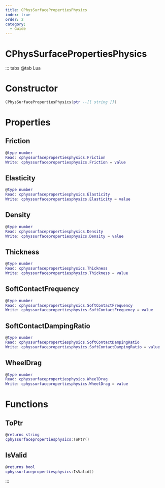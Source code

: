 ```yaml
---
title: CPhysSurfacePropertiesPhysics
index: true
order: 2
category:
  - Guide
---
```


# CPhysSurfacePropertiesPhysics

::: tabs
@tab Lua
# Constructor
```lua
CPhysSurfacePropertiesPhysics(ptr --[[ string ]])
```
# Properties
## Friction 
```lua
@type number
Read: cphyssurfacepropertiesphysics.Friction
Write: cphyssurfacepropertiesphysics.Friction = value
```
## Elasticity 
```lua
@type number
Read: cphyssurfacepropertiesphysics.Elasticity
Write: cphyssurfacepropertiesphysics.Elasticity = value
```
## Density 
```lua
@type number
Read: cphyssurfacepropertiesphysics.Density
Write: cphyssurfacepropertiesphysics.Density = value
```
## Thickness 
```lua
@type number
Read: cphyssurfacepropertiesphysics.Thickness
Write: cphyssurfacepropertiesphysics.Thickness = value
```
## SoftContactFrequency 
```lua
@type number
Read: cphyssurfacepropertiesphysics.SoftContactFrequency
Write: cphyssurfacepropertiesphysics.SoftContactFrequency = value
```
## SoftContactDampingRatio 
```lua
@type number
Read: cphyssurfacepropertiesphysics.SoftContactDampingRatio
Write: cphyssurfacepropertiesphysics.SoftContactDampingRatio = value
```
## WheelDrag 
```lua
@type number
Read: cphyssurfacepropertiesphysics.WheelDrag
Write: cphyssurfacepropertiesphysics.WheelDrag = value
```
# Functions
## ToPtr
```lua
@returns string
cphyssurfacepropertiesphysics:ToPtr()
```
## IsValid
```lua
@returns bool
cphyssurfacepropertiesphysics:IsValid()
```

:::
